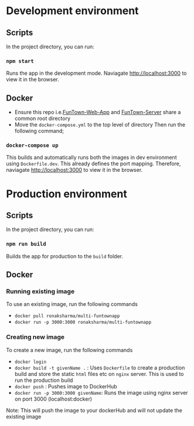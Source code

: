 # Development environment

## Scripts

In the project directory, you can run:

### `npm start`

Runs the app in the development mode.
Naviagate [http://localhost:3000](http://localhost:3000) to view it in the browser.

## Docker

- Ensure this repo i.e.[FunTown-Web-App](https://github.com/RonakSharma1/funtown-web-application) and [FunTown-Server](https://github.com/RonakSharma1/funtown-web-application-express-server) share a common root directory
- Move the `docker-compose.yml` to the top level of directory
Then run the following command;

### `docker-compose up`
This builds and automatically runs both the images in dev environment using `Dockerfile.dev`. This already defines the port mapping. Therefore, naviagate [http://localhost:3000](http://localhost:3000) to view it in the browser. 

# Production environment

## Scripts

In the project directory, you can run:

### `npm run build`

Builds the app for production to the `build` folder.

## Docker

### Running existing image
To use an existing image, run the following commands
 - `docker pull ronaksharma/multi-funtownapp`
 - `docker run -p 3000:3000 ronaksharma/multi-funtownapp`
 
### Creating new image
To create a new image, run the following commands
 - `docker login`
 - `docker build -t givenName .` : Uses `Dockerfile` to create a production build and store the static `html` files etc on `nginx` server. This is used to run the production build
 - `docker push` : Pushes image to DockerHub
 - `docker run -p 3000:3000 givenName`: Runs the image using nginx server on port 3000 (localhost:docker)
 
 Note: This will push the image to your dockerHub and will not update the existing image